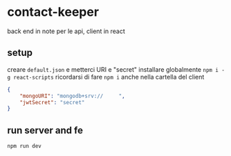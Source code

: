 # contact-keeper

back end in note per le api, client in react

## setup

creare ```default.json``` e metterci URI e "secret"
installare globalmente ```npm i -g react-scripts```
ricordarsi di fare ```npm i``` anche nella cartella del client

```json
{
    "mongoURI": "mongodb+srv://     ",
    "jwtSecret": "secret"
}
```

## run server and fe

```npm run dev```
